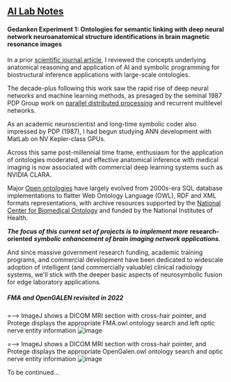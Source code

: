 ## <u>AI Lab Notes</u>

#### **Gedanken Experiment 1:** Ontologies for semantic linking with deep neural network neuroanatomical structure identifications in brain magnetic resonance images


In a prior [scientific journal article](https://anatomypubs.onlinelibrary.wiley.com/doi/10.1002/ar.b.20095), I reviewed the concepts underlying anatomical reasoning and application of AI and symbolic programming for biostructural inference applications with large-scale ontologies.

The decade-plus following this work saw the rapid rise of deep neural networks and machine learning methods, as presaged by the seminal 1987 PDP Group work on [parallel distributed processing](https://mitpress.mit.edu/9780262680530/parallel-distributed-processing/) and recurrent multilevel networks.  

As an academic neuroscientist and long-time symbolic coder also impressed by PDP (1987), I had begun studying ANN development with MatLab on NV Kepler-class GPUs.

Across this same post-millennial time frame, enthusiasm for the application of ontologies moderated, and effective anatomical inference with medical imaging is now associated with commercial deep learning systems such as NVIDIA CLARA.  

Major [Open ontologies](https://bioportal.bioontology.org) have largely evolved from 2000s-era SQL database implementations to flatter Web Ontology Language (OWL), RDF and XML formats representations, with archive resources supported by the [National Center for Biomedical Ontology](https://ncbo.bioontology.org/ncbo-summary) and funded by the National Institutes of Health. 

***The focus of this current set of projects is to implement more*** **research-oriented** ***symbolic enhancement of brain imaging network applications.***

And since massive government research funding, academic training programs, and commercial development have been dedicated to widescale adoption of intelligent (and commercially valuable) clinical radiology systems, we'll stick with the deeper basic aspects of neurosymbolic fusion for edge laboratory applications.


##### ***FMA and OpenGALEN revisited in 2022***

 =--> ImageJ shows a DICOM MRI section with cross-hair pointer, and Protege displays the appropriate FMA.owl ontology search and left optic nerve entity information
![image](https://user-images.githubusercontent.com/71346897/188732792-8c14cda3-7b15-4db0-93ed-8a51517c24fe.png)




 =--> ImageJ shows a DICOM MRI section with cross-hair pointer, and Protege displays the appropriate OpenGalen.owl ontology search and optic nerve entity information
![image](https://user-images.githubusercontent.com/71346897/188733109-e45b467a-b5aa-43c5-922a-04d69dbdf5fc.png)

To be continued...
